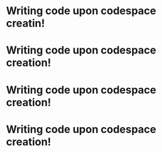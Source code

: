 # Writing code upon codespace creatin!
# Writing code upon codespace creation!
# Writing code upon codespace creation!
# Writing code upon codespace creation!
